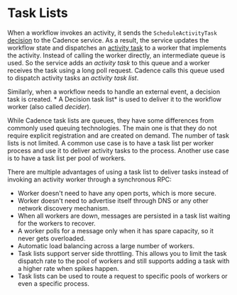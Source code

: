 # Task Lists

When a workflow invokes an activity, it sends the ```ScheduleActivityTask``` [decision](../04_glossary#decision) to the 
Cadence service. As a result, the service updates the workflow state and dispatches 
an [activity task](../04_glossary#activity-task) to a worker that implements the activity. 
Instead of calling the worker directly, an intermediate queue is used. So the service adds an _activity task_ to this 
queue and a worker receives the task using a long poll request. 
Cadence calls this queue used to dispatch activity tasks an *activity task list*.

Similarly, when a workflow needs to handle an external event, a decision task is created. *
A Decision task list* is used to deliver it to the workflow worker (also called _decider_).

While Cadence task lists are queues, they have some differences from commonly used queuing technologies. 
The main one is that they do not require explicit registration and are created on demand. The number of task lists
is not limited. A common use case is to have a task list per worker process and use it to deliver activity tasks
to the process. Another use case is to have a task list per pool of workers.

There are multiple advantages of using a task list to deliver tasks instead of invoking an activity 
worker through a synchronous RPC:

* Worker doesn't need to have any open ports, which is more secure.
* Worker doesn't need to advertise itself through DNS or any other network discovery mechanism.
* When all workers are down, messages are persisted in a task list waiting for the workers to recover.
* A worker polls for a message only when it has spare capacity, so it never gets overloaded.
* Automatic load balancing across a large number of workers.
* Task lists support server side throttling. This allows you to limit the task dispatch rate to the pool of workers and still supports adding a task with a higher rate when spikes happen.
* Task lists can be used to route a request to specific pools of workers or even a specific process.
